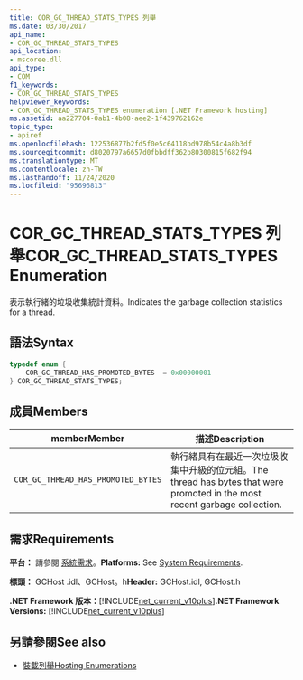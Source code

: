 ```yaml
---
title: COR_GC_THREAD_STATS_TYPES 列舉
ms.date: 03/30/2017
api_name:
- COR_GC_THREAD_STATS_TYPES
api_location:
- mscoree.dll
api_type:
- COM
f1_keywords:
- COR_GC_THREAD_STATS_TYPES
helpviewer_keywords:
- COR_GC_THREAD_STATS_TYPES enumeration [.NET Framework hosting]
ms.assetid: aa227704-0ab1-4b08-aee2-1f439762162e
topic_type:
- apiref
ms.openlocfilehash: 122536877b2fd5f0e5c64118bd978b54c4a8b3df
ms.sourcegitcommit: d8020797a6657d0fbbdff362b80300815f682f94
ms.translationtype: MT
ms.contentlocale: zh-TW
ms.lasthandoff: 11/24/2020
ms.locfileid: "95696813"
---
```

# <a name="cor_gc_thread_stats_types-enumeration"></a><span data-ttu-id="04ceb-102">COR_GC_THREAD_STATS_TYPES 列舉</span><span class="sxs-lookup"><span data-stu-id="04ceb-102">COR_GC_THREAD_STATS_TYPES Enumeration</span></span>

<span data-ttu-id="04ceb-103">表示執行緒的垃圾收集統計資料。</span><span class="sxs-lookup"><span data-stu-id="04ceb-103">Indicates the garbage collection statistics for a thread.</span></span>  
  
## <a name="syntax"></a><span data-ttu-id="04ceb-104">語法</span><span class="sxs-lookup"><span data-stu-id="04ceb-104">Syntax</span></span>  
  
```cpp  
typedef enum {  
    COR_GC_THREAD_HAS_PROMOTED_BYTES  = 0x00000001  
} COR_GC_THREAD_STATS_TYPES;  
```  
  
## <a name="members"></a><span data-ttu-id="04ceb-105">成員</span><span class="sxs-lookup"><span data-stu-id="04ceb-105">Members</span></span>  
  
|<span data-ttu-id="04ceb-106">member</span><span class="sxs-lookup"><span data-stu-id="04ceb-106">Member</span></span>|<span data-ttu-id="04ceb-107">描述</span><span class="sxs-lookup"><span data-stu-id="04ceb-107">Description</span></span>|  
|------------|-----------------|  
|`COR_GC_THREAD_HAS_PROMOTED_BYTES`|<span data-ttu-id="04ceb-108">執行緒具有在最近一次垃圾收集中升級的位元組。</span><span class="sxs-lookup"><span data-stu-id="04ceb-108">The thread has bytes that were promoted in the most recent garbage collection.</span></span>|  
  
## <a name="requirements"></a><span data-ttu-id="04ceb-109">需求</span><span class="sxs-lookup"><span data-stu-id="04ceb-109">Requirements</span></span>  

 <span data-ttu-id="04ceb-110">**平台：** 請參閱 [系統需求](../../get-started/system-requirements.md)。</span><span class="sxs-lookup"><span data-stu-id="04ceb-110">**Platforms:** See [System Requirements](../../get-started/system-requirements.md).</span></span>  
  
 <span data-ttu-id="04ceb-111">**標頭：** GCHost .idl、GCHost。h</span><span class="sxs-lookup"><span data-stu-id="04ceb-111">**Header:** GCHost.idl, GCHost.h</span></span>  
  
 <span data-ttu-id="04ceb-112">**.NET Framework 版本：**[!INCLUDE[net_current_v10plus](../../../../includes/net-current-v10plus-md.md)]</span><span class="sxs-lookup"><span data-stu-id="04ceb-112">**.NET Framework Versions:** [!INCLUDE[net_current_v10plus](../../../../includes/net-current-v10plus-md.md)]</span></span>  
  
## <a name="see-also"></a><span data-ttu-id="04ceb-113">另請參閱</span><span class="sxs-lookup"><span data-stu-id="04ceb-113">See also</span></span>

- [<span data-ttu-id="04ceb-114">裝載列舉</span><span class="sxs-lookup"><span data-stu-id="04ceb-114">Hosting Enumerations</span></span>](hosting-enumerations.md)
